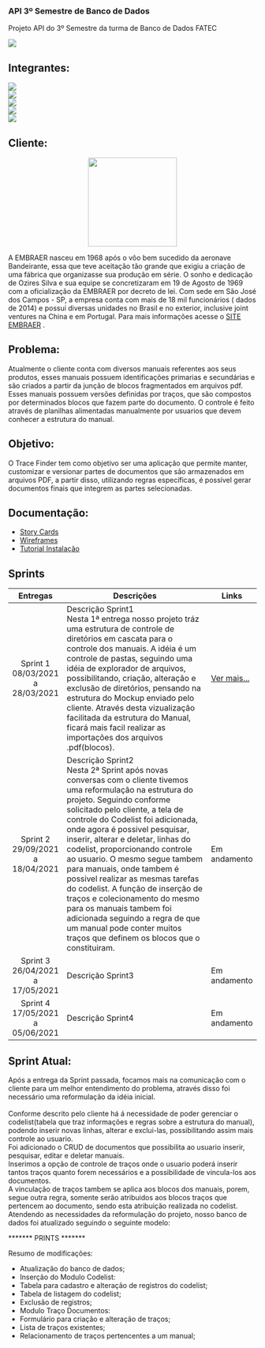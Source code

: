 
### API 3º Semestre de Banco de Dados
Projeto API do 3º Semestre da turma de Banco de Dados FATEC

![](https://user-images.githubusercontent.com/18652465/111547833-88631a00-8758-11eb-863c-ccf1e6e93f39.png)

## Integrantes:

 <a  href="https://www.linkedin.com/in/rodrigo-am%C3%A2ncio-do-prado-ten%C3%B3rio-a56641174"> <img src="https://img.shields.io/badge/Rodrigo%20Amancio%20--%20Scrum%20Master-Linkedin-blue"></a> <br>
<a href="https://www.linkedin.com/in/luisaugustosb"> <img src="https://img.shields.io/badge/Lu%C3%ADs%20Augusto%20--%20Product%20Owner-Linkedin-blue"></a> <br>
<a href="https://www.linkedin.com/in/bahij-noureddine-941b681b7/"> <img src= "https://img.shields.io/badge/Bahij%20Noureddine-Linkedin-blue"></a><br>
<a href="https://www.linkedin.com/in/mateus-senne-172905149"> <img src= "https://img.shields.io/badge/Mateus%20Senne-Linkedin-blue"></a> <br>
<a href="https://www.linkedin.com/in/maxx-barcelos-aaa106b2"> <img src= "https://img.shields.io/badge/Maximiles%20Barcelos-Linkedin-blue"></a> <br>

 ## Cliente:
 
 <p align="center"> <img src="https://images-ext-2.discordapp.net/external/qs9oB7KZGcY3KhYPpksxNKz1cebbLrPIJUdqIyv2jIg/%3Fauto%3Dformat%26fit%3Dmax%26w%3D1200/https/img.ien.com/files/base/indm/ien/image/2019/09/Embraer_logo.5d8a763612cbb.png?width=400&height=242" width=180 heicht=180></p>
 
 A EMBRAER nasceu em 1968 após o vôo bem sucedido da aeronave Bandeirante, essa que teve aceitação tão grande que exigiu a criação de uma fábrica que organizasse sua produção em série. O sonho e dedicação de Ozires Silva e sua equipe se concretizaram em 19 de Agosto de 1969 com a oficialização da EMBRAER por decreto de lei.
Com sede em São José dos Campos - SP, a empresa conta com mais de 18 mil funcionários ( dados de 2014) e possui diversas unidades no Brasil e no exterior, inclusive joint ventures na China e em Portugal. Para mais informações acesse o [SITE EMBRAER]( https://embraer.com/br/pt) .

 ## Problema:
 Atualmente o cliente conta com diversos manuais referentes aos seus produtos, esses manuais possuem identificações primarias e secundárias e são criados a partir da junção de blocos fragmentados em arquivos pdf. Esses manuais possuem versões definidas por traços, que são compostos por determinados blocos que fazem parte do documento. O controle é feito através de planilhas alimentadas manualmente por usuarios que devem conhecer a estrutura do manual.
 
 ## Objetivo:
 O Trace Finder tem como objetivo ser uma aplicação que permite manter, customizar e versionar partes de documentos que são armazenados em arquivos PDF, a partir disso, utilizando regras específicas, é possível gerar documentos finais que integrem as partes selecionadas.
 
  ## Documentação:
 
 - [Story Cards](https://github.com/MaXximiles/API-3SEM/tree/main/User%20Story%20Cards)
 - [Wireframes](https://github.com/MaXximiles/API-3SEM/tree/main/Wireframes)
 - [Tutorial Instalação](https://github.com/MaXximiles/API-3SEM/tree/main/Documenta%C3%A7%C3%A3o)
 
<h2>Sprints</h2>
       <table>
              <thead>
                     <th width=150px>Entregas</th>
                     <th width=100%>Descrições</th>
                     <th width=100px>Links</th>
              </thead>
              <tbody>
                     <tr>
                            <td align=center>Sprint 1<br>08/03/2021 a 28/03/2021</td>
                            <td >Descrição Sprint1<br>
                             Nesta 1ª entrega nosso projeto tráz uma estrutura de controle de diretórios em cascata para o controle dos manuais.
                             A idéia é um controle de pastas, seguindo uma idéia de explorador de arquivos, possibilitando, criação, alteração e exclusão de diretórios, pensando na estrutura do Mockup enviado pelo cliente.
                             Através desta vizualização facilitada da estrutura do Manual, ficará mais facil realizar as importações dos arquivos .pdf(blocos).                   
                            </td>
                            <td><p><a href="https://github.com/MaXximiles/API-3SEM/tree/sprint-1">Ver mais...</a></p></td>
                     </tr>
                     <tr>
                            <td align=center>Sprint 2<br>29/09/2021 a 18/04/2021</td>
                            <td>Descrição Sprint2<br>
                             Nesta 2ª Sprint após novas conversas com o cliente tivemos uma reformulação na estrutura do projeto.
                             Seguindo conforme solicitado pelo cliente, a tela de controle do Codelist foi adicionada, onde agora é possivel pesquisar, inserir, alterar e deletar, linhas do codelist, proporcionando controle ao usuario. O mesmo segue tambem para manuais, onde tambem é possivel realizar as mesmas tarefas do codelist.
                             A função de inserção de traços e colecionamento do mesmo para os manuais tambem foi adicionada seguindo a regra de que um manual pode conter muitos traços que definem os blocos que o constituiram.
                            </td>
                            <td><p>Em andamento</p></td>
                     </tr>
                     <tr>
                            <td align=center>Sprint 3<br>26/04/2021 a 17/05/2021</td>
                            <td>Descrição Sprint3</td>
                            <td><p>Em andamento</p></td>
                     </tr>
                      <tr>
                            <td align=center>Sprint 4<br>17/05/2021 a 05/06/2021</td>
                            <td>Descrição Sprint4</td>
                            <td><p>Em andamento</p></td>
                     </tr>
              </tbody>
       </table>

## Sprint Atual:

  Após a entrega da Sprint passada, focamos mais na comunicação com o cliente para um melhor entendimento do problema, através disso foi necessário uma reformulação da idéia inicial. <br>   
  Conforme descrito pelo cliente há á necessidade de poder gerenciar o codelist(tabela que traz informações e regras sobre a estrutura do manual), podendo inserir novas linhas, alterar e exclui-las, possibilitando assim mais controle ao usuario.<br>
  Foi adicionado o CRUD de documentos que possibilita ao usuario inserir, pesquisar, editar e deletar manuais. <br>
  Inserimos a opção de controle de traços onde o usuario poderá inserir tantos traços quanto forem necessários e a possibilidade de vincula-los aos documentos.<br>
  A vinculação de traços tambem se aplica aos blocos dos manuais, porem, segue outra regra, somente serão atribuidos aos blocos traços que pertencem ao documento, sendo esta atribuição realizada no codelist.<br>
  Atendendo as necessidades da reformulação do projeto, nosso banco de dados foi atualizado seguindo o seguinte modelo:

******* PRINTS *******

Resumo de modificações:

- Atualização do banco de dados;
- Inserção do Modulo Codelist:
 - Tabela para cadastro e alteração de registros do codelist;
 - Tabela de listagem do codelist;
 - Exclusão de registros;
- Modulo Traço Documentos:
 - Formulário para criação e alteração de traços;
 - Lista de traços existentes;
 - Relacionamento de traços pertencentes a um manual; 
